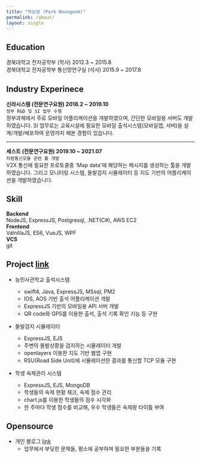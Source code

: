 ```yaml
---
title: "박능엄 (Park Neungeom)"
permalink: /about/
layout: single
---
```


## Education
경북대학교 전자공학부 (학사) 2012.3 ~ 2015.8  
경북대학교 전자공학부 통신망연구실 (석사) 2015.9 ~ 2017.8  

## Industry Experinece
**신라시스템 (전문연구요원) 2018.2 ~ 2019.10**  
`정부 R&D 및 SI 업무 수행`  
정부과제에서 주로 모바일 어플리케이션을 개발하였으며, 간단한 모바일용 서버도 개발하였습니다. 
SI 업무로는 교육시설에 필요한 모바일 출석시스템(모바일앱, 서버)을 설계/개발/배포하여 운영까지 해본 경험이 있습니다.  

-------

**세스트 (전문연구요원) 2019.10 ~ 2021.07**  
`차량통신모듈 관련 툴 개발`  
V2X 통신에 필요한 프로토콜중 'Map data'에 해당하는 메시지를 생성하는 툴을 개발하였습니다. 
그리고 모니터링 시스템, 돌발검지 시뮬레이터 등 지도 기반의 어플리케이션을 개발하였습니다.

## Skill
**Backend**  
NodeJS, ExpressJS, Postgresql, .NET(C#), AWS EC2  
**Frontend**  
ValnillaJS, ES6, VueJS, WPF  
**VCS**  
git  


## Project [link](https://mindflip.github.io/portfolio/)
- 농민사관학교 출석시스템
  - swift4, Java, ExpressJS, MSsql, PM2
  - IOS, AOS 기반 출석 어플리케이션 개발
  - ExpressJS 기반의 모바일용 API 서버 개발
  - QR code와 GPS를 이용한 출석, 출석 기록 확인 기능 등 구현

- 돌발검지 시뮬레이터
  - ExpressJS, EJS
  - 주변의 돌발상황을 검지하는 시뮬레이터 개발
  - openlayers 이용한 지도 기반 웹앱 구현
  - RSU(Road Side Unit)에 시뮬레이션한 결과를 통신할 TCP 모듈 구현

- 학생 숙제관리 시스템
  - ExpressJS, EJS, MongoDB
  - 학생들의 숙제 현황 체크, 숙제 점수 관리
  - chart.js를 이용한 학생들의 점수 시각화
  - 한 주마다 학생 점수를 비교해, 우수 학생들은 숙제왕 타이틀 부여


## Opensource
- 개인 블로그 [link](https://mindflip.github.io)
  - 업무에서 부딪힌 문제들, 평소에 공부하며 필요한 부분들을 기록